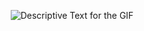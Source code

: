 <div align="center">
    <p>
        <img src="ganeshGit.gif" alt="Descriptive Text for the GIF" />
    </p>
</div>

